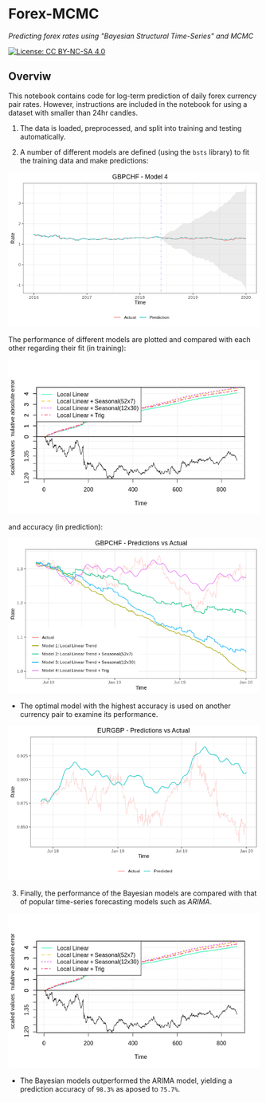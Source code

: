 # Forex-MCMC
*Predicting forex rates using "Bayesian Structural Time-Series" and MCMC*

[![License: CC BY-NC-SA 4.0](https://img.shields.io/badge/License-CC%20BY--NC--SA%204.0-lightgrey.svg)](https://creativecommons.org/licenses/by-nc-sa/4.0/)

## Overviw
This notebook contains code for log-term prediction of daily forex currency pair rates. However, instructions are included in the notebook for using a dataset with smaller than 24hr candles.

1. The data is loaded, preprocessed, and split into training and testing automatically. 

2. A number of different models are defined (using the `bsts` library) to fit the training data and make predictions:

<img src="images/GBPCHF-Model4.png" width="600">

The performance of different models are plotted and compared with each other regarding their fit (in training):

<img src="images/GBPCHF-fit.png" width="600">

and accuracy (in prediction):

<img src="images/GBPCHF-bsts-models.png" width="600">

  * The optimal model with the highest accuracy is used on another currency pair to examine its performance.

<img src="images/EURGBP-pred-Model4.png" width="600">

3. Finally, the performance of the Bayesian models are compared with that of popular time-series forecasting models such as *ARIMA*.

<img src="images/GBPCHF-fit.png" width="600">

 * The Bayesian models outperformed the ARIMA model, yielding a prediction accuracy of `98.3%` as aposed to `75.7%`.
    
